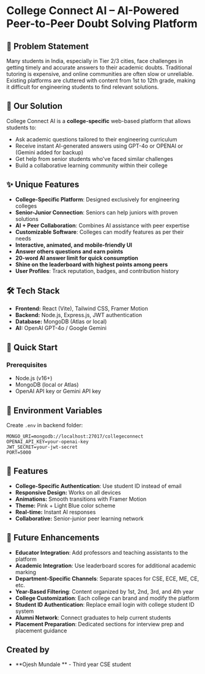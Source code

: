# College Connect AI – AI-Powered Peer-to-Peer Doubt Solving Platform

## 🎯 Problem Statement
Many students in India, especially in Tier 2/3 cities, face challenges in getting timely and accurate answers to their academic doubts. Traditional tutoring is expensive, and online communities are often slow or unreliable. Existing platforms are cluttered with content from 1st to 12th grade, making it difficult for engineering students to find relevant solutions.

## 🚀 Our Solution
College Connect AI is a **college-specific** web-based platform that allows students to:
- Ask academic questions tailored to their engineering curriculum
- Receive instant AI-generated answers using GPT-4o or OPENAI or (Gemini added for backup)
- Get help from senior students who've faced similar challenges
- Build a collaborative learning community within their college

## ✨ Unique Features
- **College-Specific Platform**: Designed exclusively for engineering colleges
- **Senior-Junior Connection**: Seniors can help juniors with proven solutions
- **AI + Peer Collaboration**: Combines AI assistance with peer expertise
- **Customizable Software**: Colleges can modify features as per their needs
- **Interactive, animated, and mobile-friendly UI**
- **Answer others questions and earn points**
- **20-word AI answer limit for quick consumption**
- **Shine on the leaderboard with highest points among peers**
- **User Profiles**: Track reputation, badges, and contribution history

## 🛠️ Tech Stack
- **Frontend:** React (Vite), Tailwind CSS, Framer Motion
- **Backend:** Node.js, Express.js, JWT authentication
- **Database:** MongoDB (Atlas or local)
- **AI:** OpenAI GPT-4o / Google Gemini

## 🚀 Quick Start

### Prerequisites
- Node.js (v16+)
- MongoDB (local or Atlas)
- OpenAI API key or Gemini API key


## 🔧 Environment Variables
Create `.env` in backend folder:
```
MONGO_URI=mongodb://localhost:27017/collegeconnect
OPENAI_API_KEY=your-openai-key
JWT_SECRET=your-jwt-secret
PORT=5000
```

## 🎨 Features
- **College-Specific Authentication**: Use student ID instead of email
- **Responsive Design:** Works on all devices
- **Animations:** Smooth transitions with Framer Motion
- **Theme:** Pink + Light Blue color scheme
- **Real-time:** Instant AI responses
- **Collaborative:** Senior-junior peer learning network

## 🔮 Future Enhancements
- **Educator Integration**: Add professors and teaching assistants to the platform
- **Academic Integration**: Use leaderboard scores for additional academic marking
- **Department-Specific Channels**: Separate spaces for CSE, ECE, ME, CE, etc.
- **Year-Based Filtering**: Content organized by 1st, 2nd, 3rd, and 4th year
- **College Customization**: Each college can brand and modify the platform
- **Student ID Authentication**: Replace email login with college student ID system
- **Alumni Network**: Connect graduates to help current students
- **Placement Preparation**: Dedicated sections for interview prep and placement guidance



## Created by 

- **Ojesh Mundale ** - Third year CSE student

